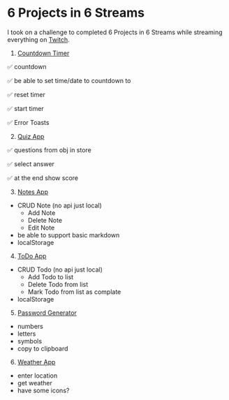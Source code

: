 # 6 Projects in 6 Streams

I took on a challenge to completed 6 Projects in 6 Streams while streaming everything on [Twitch](https://twitch.tv/mrdemonwolf).

1. [Countdown Timer](https://nuxt-timer.surge.sh/)

✅ countdown

✅ be able to set time/date to countdown to

✅ reset timer

✅ start timer

✅ Error Toasts

2. [Quiz App](https://nuxt-quiz.surge.sh)

✅ questions from obj in store

✅ select answer

✅ at the end show score

3. [Notes App]()

- CRUD Note (no api just local)
  - Add Note
  - Delete Note
  - Edit Note
- be able to support basic markdown
- localStorage

4. [ToDo App]()

- CRUD Todo (no api just local)
  - Add Todo to list
  - Delete Todo from list
  - Mark Todo from list as complate
- localStorage

5. [Password Generator]()

- numbers
- letters
- symbols
- copy to clipboard

6. [Weather App]()

- enter location
- get weather
- have some icons?
